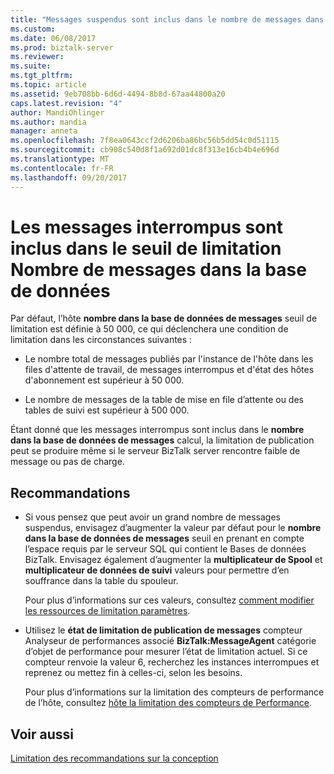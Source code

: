 ```yaml
---
title: "Messages suspendus sont inclus dans le nombre de messages dans le seuil de limitation de la base de données | Documents Microsoft"
ms.custom: 
ms.date: 06/08/2017
ms.prod: biztalk-server
ms.reviewer: 
ms.suite: 
ms.tgt_pltfrm: 
ms.topic: article
ms.assetid: 9eb708bb-6d6d-4494-8b8d-67aa44800a20
caps.latest.revision: "4"
author: MandiOhlinger
ms.author: mandia
manager: anneta
ms.openlocfilehash: 7f8ea0643ccf2d6206ba86bc56b5dd54c0d51115
ms.sourcegitcommit: cb908c540d8f1a692d01dc8f313e16cb4b4e696d
ms.translationtype: MT
ms.contentlocale: fr-FR
ms.lasthandoff: 09/20/2017
---
```

# <a name="suspended-messages-are-included-in-the-message-count-in-database-throttling-threshold"></a>Les messages interrompus sont inclus dans le seuil de limitation Nombre de messages dans la base de données
Par défaut, l’hôte **nombre dans la base de données de messages** seuil de limitation est définie à 50 000, ce qui déclenchera une condition de limitation dans les circonstances suivantes :  
  
-   Le nombre total de messages publiés par l'instance de l'hôte dans les files d'attente de travail, de messages interrompus et d'état des hôtes d'abonnement est supérieur à 50 000.  
  
-   Le nombre de messages de la table de mise en file d’attente ou des tables de suivi est supérieur à 500 000.  
  
 Étant donné que les messages interrompus sont inclus dans le **nombre dans la base de données de messages** calcul, la limitation de publication peut se produire même si le serveur BizTalk server rencontre faible de message ou pas de charge.  
  
## <a name="recommendations"></a>Recommandations  
  
-   Si vous pensez que peut avoir un grand nombre de messages suspendus, envisagez d’augmenter la valeur par défaut pour le **nombre dans la base de données de messages** seuil en prenant en compte l’espace requis par le serveur SQL qui contient le Bases de données BizTalk. Envisagez également d’augmenter la **multiplicateur de Spool** et **multiplicateur de données de suivi** valeurs pour permettre d’en souffrance dans la table du spouleur.  
  
     Pour plus d’informations sur ces valeurs, consultez [comment modifier les ressources de limitation paramètres](../core/how-to-modify-resource-based-throttling-settings.md).  
  
-   Utilisez le **état de limitation de publication de messages** compteur Analyseur de performances associé **BizTalk:MessageAgent** catégorie d’objet de performance pour mesurer l’état de limitation actuel. Si ce compteur renvoie la valeur 6, recherchez les instances interrompues et reprenez ou mettez fin à celles-ci, selon les besoins.  
  
     Pour plus d’informations sur la limitation des compteurs de performance de l’hôte, consultez [hôte la limitation des compteurs de Performance](../core/host-throttling-performance-counters.md).  
  
## <a name="see-also"></a>Voir aussi  
 [Limitation des recommandations sur la conception](../core/throttling-design-recommendations.md)